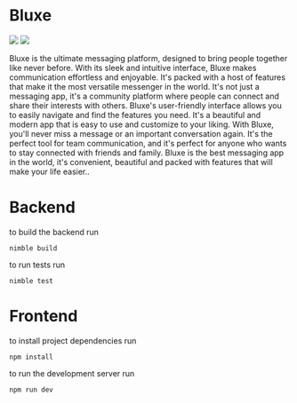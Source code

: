 
# Bluxe

<!--[![Build status](https://github.com/HACCKKER/Bluxe/workflows/Build/badge.svg)](https://github.com/HACCKKER/Bluxe/actions-->
![](https://img.shields.io/github/languages/top/HACCKKER/Bluxe?style=flat)
![](https://img.shields.io/github/languages/code-size/HACCKKER/Bluxe?style=flat)


Bluxe is the ultimate messaging platform, designed to bring people together like never before. With its sleek and intuitive interface, Bluxe makes communication effortless and enjoyable. It's packed with a host of features that make it the most versatile messenger in the world. It's not just a messaging app, it's a community platform where people can connect and share their interests with others. Bluxe's user-friendly interface allows you to easily navigate and find the features you need. It's a beautiful and modern app that is easy to use and customize to your liking. With Bluxe, you'll never miss a message or an important conversation again. It's the perfect tool for team communication, and it's perfect for anyone who wants to stay connected with friends and family. Bluxe is the best messaging app in the world, it's convenient, beautiful and packed with features that will make your life easier..

# Backend

to build the backend run
```
nimble build
```

to run tests run
```
nimble test
```

# Frontend

to install project dependencies run
```
npm install
```

to run the development server run
```
npm run dev
```